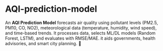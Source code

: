 # AQI-prediction-model
An **AQI Prediction Model** forecasts air quality using pollutant levels (PM2.5, PM10, CO, NO2), meteorological data (temperature, humidity, wind speed), and time-based trends. It processes data, selects ML/DL models (Random Forest, LSTM), and evaluates with RMSE/MAE.  it aids governments, health advisories, and smart city planning. 🚀
